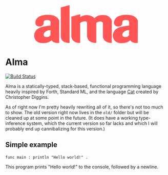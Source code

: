 <p align="center">
  <img src="almalogo.svg" title="(alma logo)" width="324" height="119" />
</p>

Alma
====

[![Build Status](https://travis-ci.org/broomweed/alma.svg?branch=master)](https://travis-ci.org/broomweed/alma)

Alma is a statically-typed, stack-based, functional programming language
heavily inspired by Forth, Standard ML, and the language [Cat][cat] created
by Christopher Diggins.

As of right now I'm pretty heavily rewriting all of it, so there's not
too much to show. The old version right now lives in the `old/` folder
but will be cleaned up at some point in the future. (It does have a working
type-inference system, which the current version so far lacks and which
I will probably end up cannibalizing for this version.)

  [cat]: https://www.codeproject.com/articles/16247/cat-a-statically-typed-programming-language-interp

Simple example
--------------

```
func main : println "Hello world!" .
```
This program prints "Hello world!" to the console, followed by a newline.
